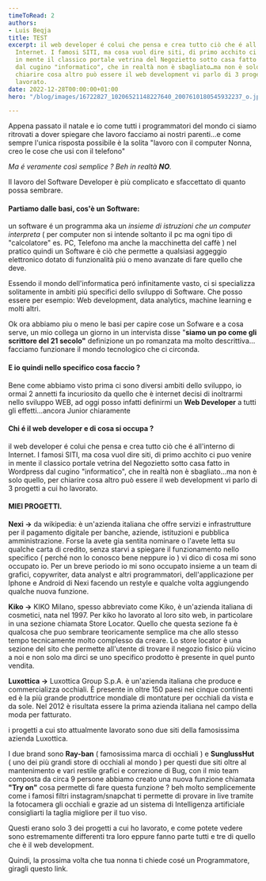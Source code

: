 ```yaml
---
timeToRead: 2
authors:
- Luis Beqja
title: TEST
excerpt: il web developer é colui che pensa e crea tutto ciò che é all'interno di
  Internet. I famosi SITI, ma cosa vuol dire siti, di primo acchito ci puo venire
  in mente il classico portale vetrina del Negozietto sotto casa fatto in Wordpress
  dal cugino "informatico", che in realtà non è sbagliato…ma non è solo quello, per
  chiarire cosa altro può essere il web development vi parlo di 3 progetti a cui ho
  lavorato.
date: 2022-12-28T00:00:00+01:00
hero: "/blog/images/16722827_10206521148227640_2007610180545932237_o.jpg"

---
```

Appena passato il natale e io come tutti i programmatori del mondo ci siamo ritrovati a dover spiegare che lavoro facciamo ai nostri parenti…e come sempre l'unica risposta possibile è la solita "lavoro con il computer Nonna, creo le cose che usi con il telefono"

_Ma é veramente così semplice ? Beh in realtà **NO**._

Il lavoro del Software Developer è più complicato e sfaccettato di quanto possa sembrare.

#### Partiamo dalle basi, **cos'è un Software:**

un software é un programma aka un _insieme di istruzioni che un computer interpreta_ ( per computer non si intende soltanto il pc ma ogni tipo di "calcolatore" es. PC, Telefono ma anche la macchinetta del caffè ) nel pratico quindi un Software è ciò che permette a qualsiasi aggeggio elettronico dotato di funzionalità piú o meno avanzate di fare quello che deve.

Essendo il mondo dell'informatica peró infinitamente vasto, ci si specializza solitamente in ambiti piú specifici dello sviluppo di Software. Che posso essere per esempio: Web development, data analytics, machine learning e molti altri.

Ok ora abbiamo piu o meno le basi per capire cose un Sofware e a cosa serve, un mio collega un giorno in un intervista disse "**siamo un po come gli scrittore del 21 secolo"** definizione un po romanzata ma molto descrittiva…facciamo funzionare il mondo tecnologico che ci circonda.

#### **E io quindi nello specifico cosa faccio ?**

Bene come abbiamo visto prima ci sono diversi ambiti dello sviluppo, io ormai 2 annetti fa incuriosito da quello che è internet decisi di inoltrarmi nello sviluppo WEB, ad oggi posso infatti definirmi un **Web Developer** a tutti gli effetti…ancora Junior chiaramente

#### Chi é il web developer e di cosa si occupa ?

il web developer é colui che pensa e crea tutto ciò che é all'interno di Internet. I famosi SITI, ma cosa vuol dire siti, di primo acchito ci puo venire in mente il classico portale vetrina del Negozietto sotto casa fatto in Wordpress dal cugino "informatico", che in realtà non è sbagliato…ma non è solo quello, per chiarire cosa altro può essere il web development vi parlo di 3 progetti a cui ho lavorato.

#### MIEI PROGETTI.

**Nexi ->** da wikipedia: è un'azienda italiana che offre servizi e infrastrutture per il pagamento digitale per banche, aziende, istituzioni e pubblica amministrazione. Forse la avete gia sentita nominare o l'avete letta su qualche carta di credito, senza starvi a spiegare il funzionamento nello specifico ( perché non lo conosco bene neppure io ) vi dico di cosa mi sono occupato io. Per un breve periodo io mi sono occupato insieme a un team di grafici, copywriter, data analyst e altri programmatori, dell'applicazione per Iphone e Android di Nexi facendo un restyle e qualche volta aggiungendo qualche nuova funzione.

**Kiko ->** KIKO Milano, spesso abbreviato come Kiko, è un'azienda italiana di cosmetici, nata nel 1997. Per kiko ho lavorato al loro sito web, in particolare in una sezione chiamata Store Locator. Quello che questa sezione fa è qualcosa che puo sembrare teoricamente semplice ma che allo stesso tempo tecnicamente molto complesso da creare. Lo store locator è una sezione del sito che permette all'utente di trovare il negozio fisico più vicino a noi e non solo ma dirci se uno specifico prodotto è presente in quel punto vendita.

**Luxottica ->** Luxottica Group S.p.A. è un'azienda italiana che produce e commercializza occhiali. È presente in oltre 150 paesi nei cinque continenti ed è la più grande produttrice mondiale di montature per occhiali da vista e da sole. Nel 2012 è risultata essere la prima azienda italiana nel campo della moda per fatturato.

i progetti a cui sto attualmente lavorato sono due siti della famosissima azienda Luxottica.

I due brand sono **Ray-ban** ( famosissima marca di occhiali ) e **SunglussHut** ( uno dei più grandi store di occhiali al mondo ) per questi due siti oltre al mantenimento e vari restile grafici e correzione di Bug, con il mio team composta da circa 9 persone abbiamo creato una nuova funzione chiamata **"Try on"** cosa permette di fare questa funzione ? beh molto semplicemente come i famosi filtri instagram/snapchat ti permette di provare in live tramite la fotocamera gli occhiali e grazie ad un sistema di Intelligenza artificiale consigliarti la taglia migliore per il tuo viso.

Questi erano solo 3 dei progetti a cui ho lavorato, e come potete vedere sono estremamente differenti tra loro eppure fanno parte tutti e tre di quello che è il web development.

Quindi, la prossima volta che tua nonna ti chiede cosé un Programmatore, giragli questo link. 
